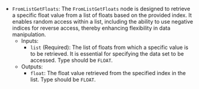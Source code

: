 - `FromListGetFloats`: The `FromListGetFloats` node is designed to retrieve a specific float value from a list of floats based on the provided index. It enables random access within a list, including the ability to use negative indices for reverse access, thereby enhancing flexibility in data manipulation.
    - Inputs:
        - `list` (Required): The list of floats from which a specific value is to be retrieved. It is essential for specifying the data set to be accessed. Type should be `FLOAT`.
    - Outputs:
        - `float`: The float value retrieved from the specified index in the list. Type should be `FLOAT`.
